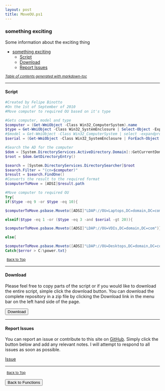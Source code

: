 ```yaml
---
layout: post
title: MoveOU.ps1
---
```


### something exciting

Some information about the exciting thing

- [something exciting](#something-exciting)
  - [Script](#script)
  - [Download](#download)
  - [Report Issues](#report-issues)

<small><i><a href='http://ecotrust-canada.github.io/markdown-toc/'>Table of contents generated with markdown-toc</a></i></small>

---

#### Script

```powershell
#Created by Felipe Binotto
#On the 1st of September of 2010
#Move computer to required OU based on it's type

#Gets computer, model and type
$computer = (Get-WmiObject -Class Win32_ComputerSystem).name
$type = Get-WmiObject -Class Win32_SystemEnclosure | Select-Object -ExpandProperty ChassisTypes
#$model = Get-WmiObject -Class Win32_ComputerSystem | select -expandproperty model
$serial = (Get-WmiObject -Class Win32_SystemEnclosure | ForEach-Object {$_.serialnumber}).length

#Search the AD for the computer
$dom = [System.DirectoryServices.ActiveDirectory.Domain]::GetCurrentDomain()
$root = $dom.GetDirectoryEntry()

$search = [System.DirectoryServices.DirectorySearcher]$root
$search.Filter = "(cn=$computer)"
$result = $search.FindOne()
#Converts the result to the required format
$computerToMove = [ADSI]$result.path

#Move computer to required OU
Try{
if($type -eq 9 -or $type -eq 10){

$computerToMove.psbase.Moveto([ADSI]"LDAP://OU=Laptops,DC=domain,DC=com")}

elseif($type -eq 1 -or ($type -eq 3 -and $serial -gt 20)){

$computerToMove.psbase.Moveto([ADSI]"LDAP://OU=VDIs,DC=domain,DC=com")}

else{

$computerToMove.psbase.Moveto([ADSI]"LDAP://OU=Desktops,DC=domain,DC=com")}}
Catch{$error > C:\power.txt}
```

<span style="font-size:11px;"><a href="#"><i class="fas fa-caret-up" aria-hidden="true" style="color: white; margin-right:5px;"></i>Back to Top</a></span>

---

#### Download

Please feel free to copy parts of the script or if you would like to download the entire script, simple click the download button. You can download the complete repository in a zip file by clicking the Download link in the menu bar on the left hand side of the page.

<button class="btn" type="submit" onclick="window.open('/PowerShell/functions/MoveOU.ps1')">
    <i class="fa fa-cloud-download-alt">
    </i>
        Download
</button>

---

#### Report Issues

You can report an issue or contribute to this site on <a href="https://github.com/BanterBoy/scripts-blog/issues">GitHub</a>. Simply click the button below and add any relevant notes. I will attempt to respond to all issues as soon as possible.

<!-- Place this tag where you want the button to render. -->

<a class="github-button" href="https://github.com/BanterBoy/scripts-blog/issues/new?title=MoveOU.ps1&body=There is a problem with this function. Please find details below." data-show-count="true" aria-label="Issue BanterBoy/scripts-blog on GitHub">Issue</a>

---

<span style="font-size:11px;"><a href="#"><i class="fas fa-caret-up" aria-hidden="true" style="color: white; margin-right:5px;"></i>Back to Top</a></span>

<a href="/menu/_pages/functions.html">
    <button class="btn">
        <i class='fas fa-reply'>
        </i>
            Back to Functions
    </button>
</a>

[1]: http://ecotrust-canada.github.io/markdown-toc
[2]: https://github.com/googlearchive/code-prettify

```

```
